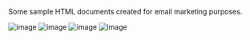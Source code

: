 Some sample HTML documents created for email marketing purposes.

![image](https://github.com/briendeau/EmailMarketing/assets/62812999/ffcfdfa4-b9d1-4ddf-8d81-adbbcf85ff2c)
![image](https://github.com/briendeau/EmailMarketing/assets/62812999/dca2d5cb-ed2a-40bc-9633-6169384b9db6)
![image](https://github.com/briendeau/EmailMarketing/assets/62812999/33711a7b-abfe-451a-b548-cec72ea37468)
![image](https://github.com/briendeau/EmailMarketing/assets/62812999/12170663-d32a-4eb4-9a95-7902e6232f77)


